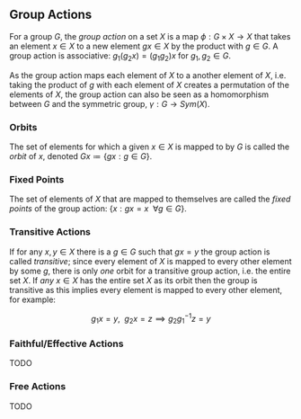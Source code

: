 
## Group Actions

For a group $G$, the _group action_ on a set $X$ is a map $\phi: G \times X \to X$ that takes an element $x \in X$ to a new element $gx \in X$ by the product with $g \in G$. A group action is associative: $g_1(g_2 x) = (g_1g_2)x$ for $g_1, g_2 \in G$.

As the group action maps each element of $X$ to a another element of $X$, i.e. taking the product of $g$ with each element of $X$ creates a permutation of the elements of $X$, the group action can also be seen as a homomorphism between $G$ and the symmetric group, $\gamma: G \to Sym(X)$.

### Orbits

The set of elements for which a given $x \in X$ is mapped to by $G$ is called the _orbit_ of $x$, denoted $Gx \coloneqq \{gx : g \in G \}$.

### Fixed Points

The set of elements of $X$ that are mapped to themselves are called the _fixed points_ of the group action: $\{ x : gx = x \enspace \forall g \in G \}$.

### Transitive Actions

 If for any $x, y \in X$ there is a $g \in G$ such that $gx = y$ the group action is called _transitive_; since every element of $X$ is mapped to every other element by some $g$, there is only _one_ orbit for a transitive group action, i.e. the entire set $X$. If _any_ $x \in X$ has the entire set $X$ as its orbit then the group is transitive as this implies every element is mapped to every other element, for example:

$$
  g_1 x = y, \enspace g_2 x = z \implies g_2 g_1^{-1} z = y
$$

### Faithful/Effective Actions
TODO

### Free Actions
TODO
